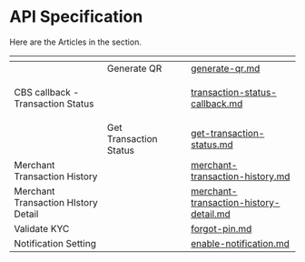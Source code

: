 # API Specification

Here are the Articles in the section.

<table data-view="cards"><thead><tr><th></th><th></th><th></th><th data-hidden data-card-target data-type="content-ref"></th></tr></thead><tbody><tr><td></td><td>Generate QR</td><td></td><td><a href="generate-qr.md">generate-qr.md</a></td></tr><tr><td><p></p><p>CBS callback -Transaction Status</p></td><td></td><td></td><td><a href="transaction-status-callback.md">transaction-status-callback.md</a></td></tr><tr><td></td><td>Get Transaction Status</td><td></td><td><a href="get-transaction-status.md">get-transaction-status.md</a></td></tr><tr><td>Merchant Transaction History</td><td></td><td></td><td><a href="transaction-history/merchant-transaction-history.md">merchant-transaction-history.md</a></td></tr><tr><td>Merchant Transaction HIstory Detail</td><td></td><td></td><td><a href="transaction-history/merchant-transaction-history-detail.md">merchant-transaction-history-detail.md</a></td></tr><tr><td>Validate KYC</td><td></td><td></td><td><a href="forgot-pin.md">forgot-pin.md</a></td></tr><tr><td>Notification Setting</td><td></td><td></td><td><a href="notification/enable-notification.md">enable-notification.md</a></td></tr></tbody></table>
